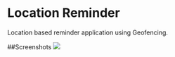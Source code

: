 # Location Reminder
Location based reminder application using Geofencing.

##Screenshots
<img src="/screenshots.jpg">
